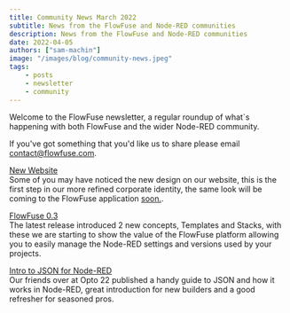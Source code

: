 ```yaml
---
title: Community News March 2022
subtitle: News from the FlowFuse and Node-RED communities
description: News from the FlowFuse and Node-RED communities
date: 2022-04-05
authors: ["sam-machin"]
image: "/images/blog/community-news.jpeg"
tags:
    - posts
    - newsletter
    - community
---
```


Welcome to the FlowFuse newsletter, a regular roundup of what\`s happening with both FlowFuse and the wider Node-RED community. 
<!--more-->
If you've got something that you'd like us to share please email [contact@flowfuse.com](mailto:contact@flowfuse.com).


[New Website](/)  
Some of you may have noticed the new design on our website, this is the first step in our more refined corporate identity, the same look will be coming to the FlowFuse application [soon.](https://github.com/FlowFuse/flowforge/issues/430).

[FlowFuse 0.3](/blog/2022/03/flowforge-03-released/)  
The latest release introduced 2 new concepts, Templates and Stacks, with these we are starting to show the value of the FlowFuse platform allowing you to easily manage the Node-RED settings and versions used by your projects.

[Intro to JSON for Node-RED](https://www.opto22.com/support/resources-tools/videos/video-introduction-to-json-for-node-red/)      
Our friends over at Opto 22 published a handy guide to JSON and how it works in Node-RED, great introduction for new builders and a good refresher for seasoned pros.

